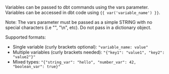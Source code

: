 Variables can be passed to dbt commands using the vars parameter. Variables can be accessed in dbt code using `{{ var('variable_name') }}`.

Note: The vars parameter must be passed as a simple STRING with no special characters (i.e "\", "\n", etc). Do not pass in a dictionary object. 

Supported formats:
- Single variable (curly brackets optional): `"variable_name: value"`
- Multiple variables (curly brackets needed): `"{"key1": "value1", "key2": "value2"}"`
- Mixed types: `"{"string_var": "hello", "number_var": 42, "boolean_var": true}"`